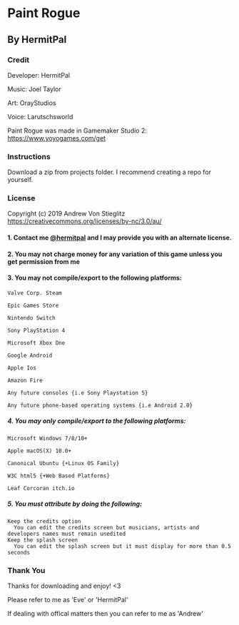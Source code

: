 # Paint Rogue
## By HermitPal

### Credit
Developer: HermitPal

Music: Joel Taylor

Art: OrayStudios

Voice: Larutschsworld 

Paint Rogue was made in Gamemaker Studio 2: https://www.yoyogames.com/get
### Instructions
Download a zip from projects folder.
I recommend creating a repo for yourself. 

### License

Copyright (c) 2019 Andrew Von Stieglitz
https://creativecommons.org/licenses/by-nc/3.0/au/

#### 1. Contact me [@hermitpal](https://twitter.com/HermitPal) and I may provide you with an alternate license.

#### 2. You may not charge money for any variation of this game unless you get permission from me

#### 3. You may not compile/export to the following platforms:
    Valve Corp. Steam
    
    Epic Games Store

    Nintendo Switch
    
    Sony PlayStation 4
    
    Microsoft Xbox One
    
    Google Android 
    
    Apple Ios
    
    Amazon Fire
    
    Any future consoles {i.e Sony Playstation 5}
    
    Any future phone-based operating systems {i.e Android 2.0}
    
##### 4. You may only compile/export to the following platforms:
    Microsoft Windows 7/8/10+
    
    Apple macOS(X) 10.0+
    
    Canonical Ubuntu {+Linux OS Family}
    
    W3C html5 {+Web Based Platforms}
    
    Leaf Corcoran itch.io
    
##### 5. You must attribute by doing the following:
    Keep the credits option
      You can edit the credits screen but musicians, artists and developers names must remain unedited
    Keep the splash screen
      You can edit the splash screen but it must display for more than 0.5 seconds

### Thank You ###
Thanks for downloading and enjoy! <3

Please refer to me as 'Eve' or 'HermitPal'

If dealing with offical matters then you can refer to me as 'Andrew'
